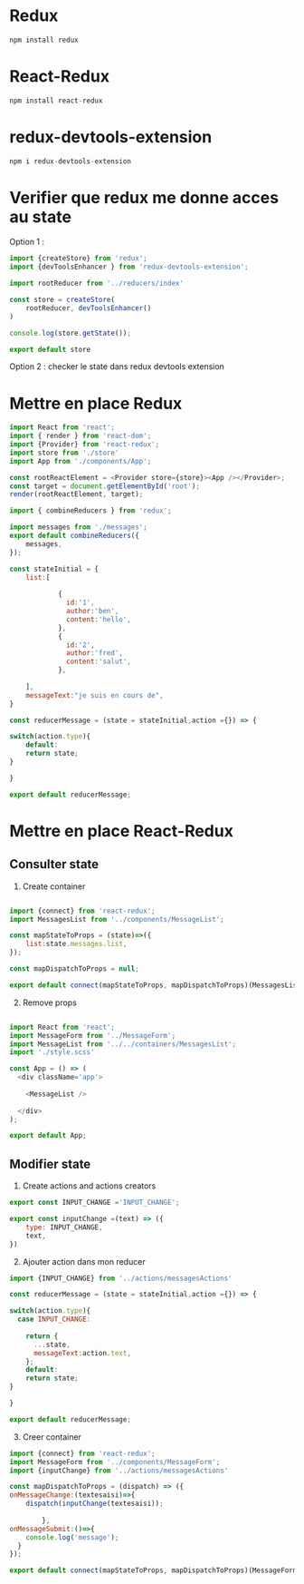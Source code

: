 # Redux

```javascript
npm install redux
```

# React-Redux

```javascript
npm install react-redux
```

# redux-devtools-extension
```javascript
npm i redux-devtools-extension
```


# Verifier que redux me donne acces au state
Option 1 :
```javascript
import {createStore} from 'redux';
import {devToolsEnhancer } from 'redux-devtools-extension';

import rootReducer from '../reducers/index'

const store = createStore(
    rootReducer, devToolsEnhancer()
)

console.log(store.getState());

export default store
```

Option 2 : 
checker le state dans redux devtools extension

# Mettre en place Redux

```javascript
import React from 'react';
import { render } from 'react-dom';
import {Provider} from 'react-redux';
import store from './store'
import App from './components/App';

const rootReactElement = <Provider store={store}><App /></Provider>;
const target = document.getElementById('root');
render(rootReactElement, target);
```

```javascript
import { combineReducers } from 'redux';

import messages from './messages';
export default combineReducers({
    messages,
});
```

```javascript
const stateInitial = {
    list:[
        
            {
              id:'1',
              author:'ben',
              content:'hello',
            },
            {
              id:'2',
              author:'fred',
              content:'salut',
            },
          
    ],
    messageText:"je suis en cours de",
}

const reducerMessage = (state = stateInitial,action ={}) => {

switch(action.type){
    default: 
    return state;
}

}

export default reducerMessage;
```


# Mettre en place React-Redux

## Consulter state

1. Create container

```javascript

import {connect} from 'react-redux';
import MessagesList from '../components/MessageList';

const mapStateToProps = (state)=>({
    list:state.messages.list,
});

const mapDispatchToProps = null;

export default connect(mapStateToProps, mapDispatchToProps)(MessagesList);

```

2. Remove props

```javascript

import React from 'react';
import MessageForm from '../MessageForm';
import MessageList from '../../containers/MessagesList';
import './style.scss'

const App = () => (
  <div className='app'>
    
    <MessageList />
    
  </div>
);

export default App;

```

## Modifier state

1. Create actions and actions creators

```javascript
export const INPUT_CHANGE ='INPUT_CHANGE';

export const inputChange =(text) => ({
    type: INPUT_CHANGE,
    text,
})
```

2. Ajouter action dans mon reducer

```javascript
import {INPUT_CHANGE} from '../actions/messagesActions'

const reducerMessage = (state = stateInitial,action ={}) => {

switch(action.type){
  case INPUT_CHANGE:
    
    return {
      ...state,
      messageText:action.text,
    };
    default: 
    return state;
}

}

export default reducerMessage;
```

3. Creer container

```javascript
import {connect} from 'react-redux';
import MessageForm from '../components/MessageForm';
import {inputChange} from '../actions/messagesActions'

const mapDispatchToProps = (dispatch) => ({
onMessageChange:(textesaisi)=>{
    dispatch(inputChange(textesaisi));
    
        },
onMessageSubmit:()=>{
    console.log('message');
  }
});

export default connect(mapStateToProps, mapDispatchToProps)(MessageForm);
```

```javascript
```